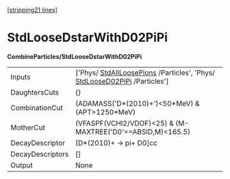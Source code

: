 [[stripping21 lines]](./stripping21-commonparticles)

# StdLooseDstarWithD02PiPi

**CombineParticles/StdLooseDstarWithD02PiPi**

|                  |                                                                                                                                                |
|------------------|------------------------------------------------------------------------------------------------------------------------------------------------|
| Inputs           | ['Phys/ [StdAllLoosePions](./stripping21-stdallloosepions) /Particles', 'Phys/ [StdLooseD02PiPi](./stripping21-stdloosed02pipi) /Particles'] |
| DaughtersCuts    | {}                                                                                                                                             |
| CombinationCut   | (ADAMASS('D\*(2010)+')\<50\*MeV) & (APT\>1250\*MeV)                                                                                            |
| MotherCut        | (VFASPF(VCHI2/VDOF)\<25) & (M-MAXTREE('D0'==ABSID,M)\<165.5)                                                                                   |
| DecayDescriptor  | [D\*(2010)+ -\> pi+ D0]cc                                                                                                                    |
| DecayDescriptors | []                                                                                                                                           |
| Output           | None                                                                                                                                           |
